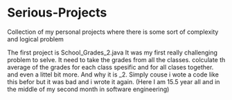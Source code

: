# Serious-Projects
Collection of my personal projects where there is some sort of complexity and logical problem

The first project is School_Grades_2.java
It was my first really challenging problem to selve.
It need to take the grades from all the classes.
colculate th average of the grades for each class spesific and for all clases together.
and even a littel bit more.
And why it is _2.
Simply couse i wote a code like this befor but it was bad and i wrote it again.
(Here I am 15.5 year all and in the middle of my second month in software engineering)
